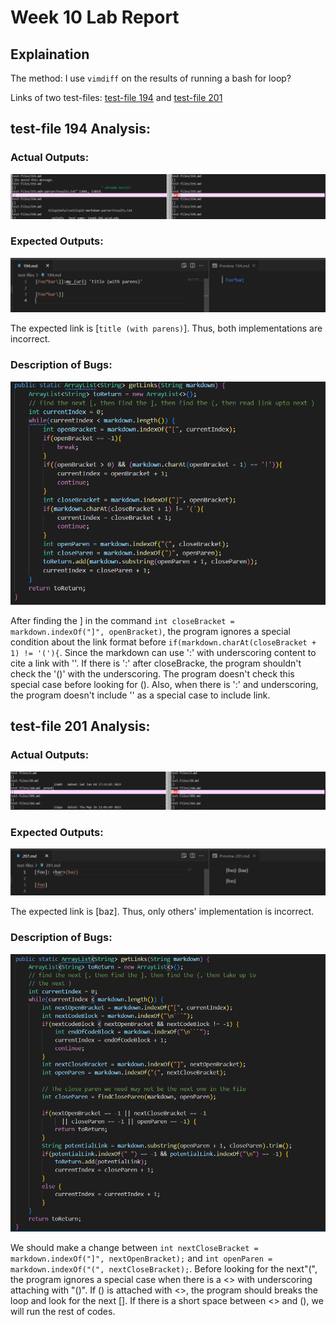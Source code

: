 # Week 10 Lab Report

## Explaination
The method: I use `vimdiff` on the results of running a bash for loop?

Links of two test-files: [test-file 194](https://github.com/nidhidhamnani/markdown-parser/blob/main/test-files/194.md) and [test-file 201](https://github.com/nidhidhamnani/markdown-parser/blob/main/test-files/201.md)

## test-file 194 Analysis:
### Actual Outputs:
![actualOutputs](194vimdiff.png)
### Expected Outputs:
![expectedOutputs](194expected.png)

The expected link is [`title (with parens)`].
Thus, both implementations are incorrect.
### Description of Bugs:
![code1](194CodeChange.png)

After finding the ] in the command `int closeBracket = markdown.indexOf("]", openBracket)`, the program ignores a special condition about the link format before `if(markdown.charAt(closeBracket + 1) != '('){`. Since the markdown can use ':' with underscoring content to cite a link with ''. If there is ':' after closeBracke, the program shouldn't check the '()' with the underscoring. The program doesn't check this special case before looking for (). Also, when there is ':' and underscoring, the program doesn't include '' as a special case to include link.

## test-file 201 Analysis:
### Actual Outputs:
![actualOutputs2](201vimdiff.png)
### Expected Outputs:
![expectedOutputs](201expected.png)

The expected link is [baz]. Thus, only others' implementation is incorrect.
### Description of Bugs:
![code2](201CodeChange.png)

We should make a change between `int nextCloseBracket = markdown.indexOf("]", nextOpenBracket);` and `int openParen = markdown.indexOf("(", nextCloseBracket);`. Before looking for the next"(", the program ignores a special case when there is a <> with underscoring attaching with "()". If () is attached with <>, the program should breaks the loop and look for the next []. If there is a short space between <> and (), we will run the rest of codes.